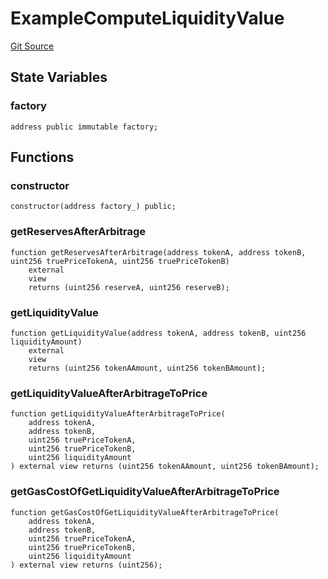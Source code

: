 # ExampleComputeLiquidityValue
[Git Source](https://github.com/leeftk/prophetrouter/blob/a744328dd4441e9a4607bb5d3ed0087221d31252/src/contracts/examples/ExampleComputeLiquidityValue.sol)


## State Variables
### factory

```solidity
address public immutable factory;
```


## Functions
### constructor


```solidity
constructor(address factory_) public;
```

### getReservesAfterArbitrage


```solidity
function getReservesAfterArbitrage(address tokenA, address tokenB, uint256 truePriceTokenA, uint256 truePriceTokenB)
    external
    view
    returns (uint256 reserveA, uint256 reserveB);
```

### getLiquidityValue


```solidity
function getLiquidityValue(address tokenA, address tokenB, uint256 liquidityAmount)
    external
    view
    returns (uint256 tokenAAmount, uint256 tokenBAmount);
```

### getLiquidityValueAfterArbitrageToPrice


```solidity
function getLiquidityValueAfterArbitrageToPrice(
    address tokenA,
    address tokenB,
    uint256 truePriceTokenA,
    uint256 truePriceTokenB,
    uint256 liquidityAmount
) external view returns (uint256 tokenAAmount, uint256 tokenBAmount);
```

### getGasCostOfGetLiquidityValueAfterArbitrageToPrice


```solidity
function getGasCostOfGetLiquidityValueAfterArbitrageToPrice(
    address tokenA,
    address tokenB,
    uint256 truePriceTokenA,
    uint256 truePriceTokenB,
    uint256 liquidityAmount
) external view returns (uint256);
```

